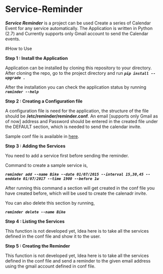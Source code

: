 # Service-Reminder

***Service Reminder*** is a project can be used Create a series of Calendar Event for any service automatically. The Application is written in Python (2.7) and Currently supports only Gmail account to send the Calendar events.

#How to Use

**Step 1 : Install the Application**

Application can be installed by cloning this repository to your directory. After cloning the repo, go to the project directory and run  ***`pip install --upgrade .`***

After the installation you can check the application status by running ***`reminder --help`***

**Step 2 : Creating a Configuration file**

 A configuration file is need for the application, the structure of the file should be **/etc/reminder/reminder.conf**.
 An email [supports only Gmail as of now] address and Password should be entered in the created file under the DEFAULT section, which is needed to send the calendar invite.

 Sample conf file is available in [here](reminder.conf.sample).


**Step 3 : Adding the Services**

You need to add a service first before sending the reminder.

Command to create a sample service is,

***` reminder add --name Bike --date 01/07/2015 --interval 15,30,45 --enddate 01/07/2017 --time 1900 --before 1w `***

After running this command a section will get created in the conf file you have created before, which will be used to create the calenadr invite.

You can also delete this section by running,

***` reminder delete --name Bike `***


**Step 4 : Listing the Services**

This function is not developed yet, Idea here is to take all the services defined in the conf file and show it to the user. 


**Step 5 : Creating the Reminder**

This function is not developed yet, Idea here is to take all the services defined in the conf file and send a reminder to the given email address using the gmail account defined in conf file.
